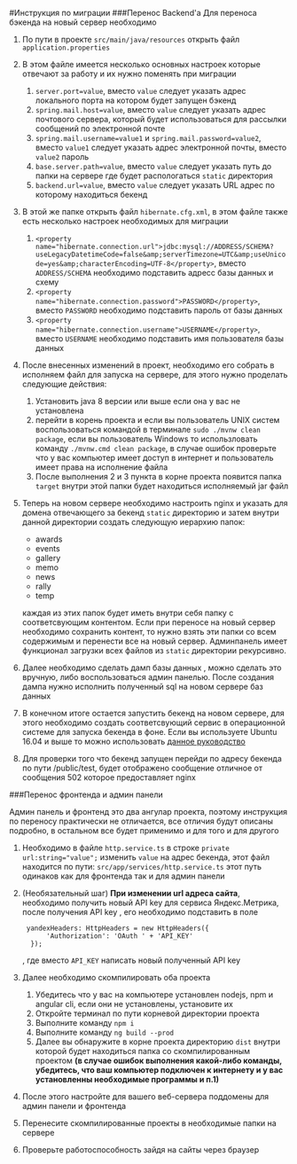 #Инструкция по миграции 
###Перенос Backend'a
Для переноса бэкенда на новый сервер необходимо

1. По пути в проекте `src/main/java/resources` 
открыть файл  `application.properties`
2. В этом файле имеется несколько основных настроек которые отвечают за работу и их нужно поменять при миграции
    1. `server.port=value`, вместо `value` следует указать адрес локального порта на котором будет запущен бэкенд
    2. `spring.mail.host=value`, вместо `value` следует указать адрес почтового сервера, который будет использоваться для рассылки сообщений по электронной почте
    3. `spring.mail.username=value1` и `spring.mail.password=value2`, вместо `value1` следует указать адрес электронной почты, вместо `value2` пароль
    4. `base.server.path=value`, вместо `value` следует указать путь до папки на сервере где будет распологаться `static` директория
    5. `backend.url=value`, вместо `value` следует указать URL адрес по которому находиться бекенд
3. В этой же папке открыть файл `hibernate.cfg.xml`, в этом файле также есть несколько настроек необходимых для миграции
    1. `<property name="hibernate.connection.url">jdbc:mysql://ADDRESS/SCHEMA?useLegacyDatetimeCode=false&amp;serverTimezone=UTC&amp;useUnicode=yes&amp;characterEncoding=UTF-8</property>`,
    вместо `ADDRESS/SCHEMA` необходимо подставить адресс базы данных и схему
    2. `<property name="hibernate.connection.password">PASSWORD</property>`, вместо `PASSWORD` необходимо подставить пароль от базы данных
    3. `<property name="hibernate.connection.username">USERNAME</property>`, вместо `USERNAME` необходимо подставить имя пользователя базы данных
4. После внесенных изменений в проект, необходимо его собрать в исполняем файл для запуска на сервере, для этого нужно проделать следующие действия:
    1. Установить java 8 версии или выше если она у вас не установлена
    2. перейти в корень проекта и если вы пользователь UNIX систем воспользоваться командой в терминале `sudo ./mvnw clean package`, если вы пользователь Windows то использловать команду `./mvnw.cmd clean package`, в случае ошибок проверьте что у вас компьютер имеет доступ в интернет и пользователь имеет права на исполнение файла
    3. После выполнения 2 и 3 пункта в корне проекта появится папка `target` внутри этой папки будет находиться исполняемый jar файл
5. Теперь на новом сервере необходимо настроить nginx и указать для домена отвечающего за бекенд `static` директорию и затем внутри данной директории создать следующую иерархию папок:
    * awards
    * events
    * gallery
    * memo
    * news
    * rally
    * temp
    
    каждая из этих папок будет иметь внутри себя папку с соответсвующим контентом. Если при переносе на новый сервер необходимо сохранить контент, то нужно взять эти папки со всем содержимым и перенести все на новый сервер. Админпанель имеет функционал загрузки всех файлов из `static` директории рекурсивно.
6. Далее необходимо сделать дамп базы данных , можно сделать это вручную, либо воспользоваться админ панелью. После создания дампа нужно исполнить полученный sql на новом сервере баз данных
7. В конечном итоге остается запустить бекенд на новом сервере, для этого необходимо создать соответсвующий сервис в операционной системе для запуска бекенда в фоне. Если вы используете Ubuntu 16.04 и выше то можно использовать [данное руководство](http://www.jcgonzalez.com/ubuntu-16-java-service-wrapper-example)
8. Для проверки того что бекенд запущен перейди по адресу бекенда по пути /public/test, будет отображено сообщение отличное от сообщения 502 которое предоставляет nginx

###Перенос фронтенда и админ панели

Админ панель и фронтенд это два ангулар проекта, поэтому инструкция по переносу практически не отличается, все отличия будут описаны подробно, в остальном все будет применимо и для того и для другого

1. Необходимо в файле `http.service.ts` в строке `private url:string="value";` изменить `value` на адрес бекенда, этот файл находится по пути: `src/app/services/http.service.ts` этот путь одинаков как для фронтенда так и для админ панели
2. (Необязательный шаг) **При изменении url адреса сайта**, необходимо получить новый API key для сервиса Яндекс.Метрика, после получения API key , его необходимо подставить в поле

        yandexHeaders: HttpHeaders = new HttpHeaders({
             'Authorization': 'OAuth ' + 'API_KEY'
         }); 
    , где вместо `API_KEY` написать новый полученный API key
3. Далее необходимо скомпилировать оба проекта
    1. Убедитесь что у вас на компьютере установлен nodejs, npm и angular cli, если они не установлены, установите их
    2. Откройте терминал по пути корневой директории проекта
    3. Выполните команду `npm i`
    4. Выполните команду `ng build --prod`
    5. Далее вы обнаружите в корне проекта директорию `dist` внутри которой будет находиться папка со скомпилированным проектом
    **(в случае ошибок выполнения какой-либо команды, убедитесь, что ваш компьютер подключен к интернету и у вас установленны необходимые программы и п.1)**
4. После этого настройте для вашего веб-сервера поддомены для админ панели и фронтенда
5. Перенесите скомпилированные проекты в необходимые папки на сервере
6. Проверьте работоспособность зайдя на сайты через браузер 